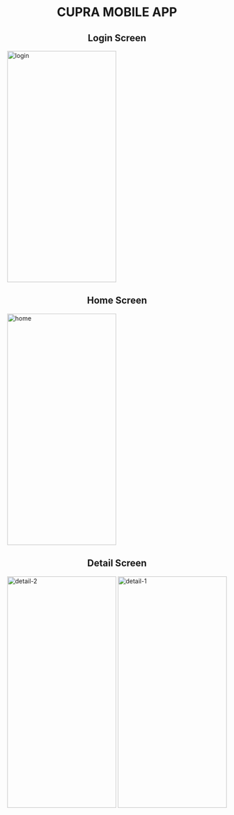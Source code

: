 <h1 align="center">
CUPRA MOBILE APP
</h1>

<h2 align="center">
Login Screen
</h2>

<img src="https://github.com/Hakanlsk/cupra-car/assets/123507532/2ff31b3d-899f-446d-b18e-fa7cb3a23fec" alt="login" align="center" width="250" height="530">


<h2 align="center">
Home Screen
</h2>

<img src="https://github.com/Hakanlsk/cupra-car/assets/123507532/19e20dd7-315f-4098-ac45-72a4c5213f44" alt="home" align="center" width="250" height="530">


<h2 align="center">
Detail Screen
</h2>

<img src="https://github.com/Hakanlsk/cupra-car/assets/123507532/67f89683-4fd3-4cf1-bccd-b83e562da19e" alt="detail-2" align="center" width="250" height="530">
<img src="https://github.com/Hakanlsk/cupra-car/assets/123507532/7255564a-95df-492a-bd05-0331f44283f1" alt="detail-1" align="center" width="250" height="530">
